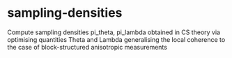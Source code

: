 # sampling-densities

Compute sampling densities pi_theta, pi_lambda obtained in CS theory via optimising quantities Theta and Lambda generalising the local coherence to the case of block-structured anisotropic measurements
